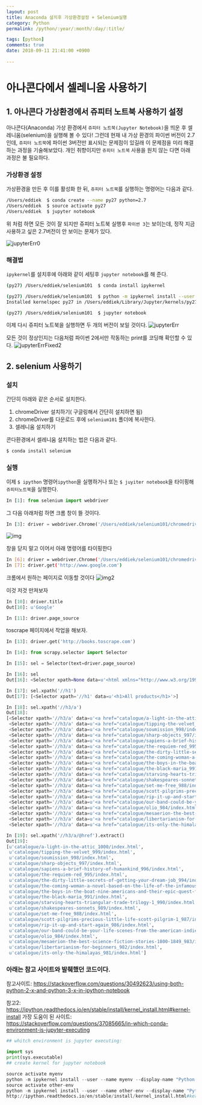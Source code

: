 ```yaml
---
layout: post
title: Anaconda 설치후 가상환경설정 + Selenium실행
category: Python
permalink: /python/:year/:month/:day/:title/

tags: [python]
comments: true
date: 2018-09-11 21:41:00 +0900
 
---
```

# 아나콘다에서 셀레니움 사용하기

## 1. 아나콘다 가상환경에서 쥬피터 노트북 사용하기 설정

아나콘다(Anaconda) 가상 환경에서 `쥬피터 노트북(Jupyter Notebook)`을 띄운 후 셀레니움(selenium)을 실행해 볼 수 있다!
그런데 현재 내 가상 환경의 파이썬 버전이 2.7인데, `쥬피터 노트북`에 파이썬 3버전만 표시되는 문제점이 있길래 이 문제점을 미리 해결하는 과정을 기술해보았다. 개인 취향이지만 `쥬피터 노트북` 사용을 원치 않는 다면 아래 과정은 불 필요하다.

### 가상환경 설정

가상환경을 만든 후 이를 활성화 한 뒤, `쥬피터 노트북`를 실행하는 명령어는 다음과 같다.
```bash
/Users/eddiek  $ conda create --name py27 python=2.7  
/Users/eddiek  $ source activate py27  
/Users/eddiek  $ jupyter notebook
```

위 처럼 하면 모든 것이 잘 되지만 쥬피터 노트북 실행후 `파이썬 3`는 보이는데, 정작 지금 사용하고 싶은 2.7버전이 안 보이는 문제가 있다.

![jupyterErr0](https://i.imgur.com/viDexfc.jpg)
 

### 해결법
`ipykernel`를 설치후에 아래와 같이 세팅후 `jupyter notebook`를 해 준다.

```bash
(py27) /Users/eddiek/selenium101  $ conda install ipykernel

(py27) /Users/eddiek/selenium101  $ python -m ipykernel install --user --name py27 --display-name "Python (py27)"
Installed kernelspec py27 in /Users/eddiek/Library/Jupyter/kernels/py27

(py27) /Users/eddiek/selenium101  $ jupyter notebook

```

이제 다시 쥬피터 노트북을 실행하면 두 개의 버전이 보일 것이다.
![jupyterErr](https://i.imgur.com/Ex9QyoV.jpg) 

모든 것이 정상인지는 다음처럼 파이썬 2에서만 작동하는 print를 코딩해 확인할 수 있다.
![jupyterErrFixed2](https://i.imgur.com/kNtWc1U.jpg) 


## 2. selenium 사용하기
 
### 설치

간단히 아래와 같은 순서로 설치한다.

1. chromeDriver 설치하기( 구글링해서 간단히 설치하면 됨)
2. chromeDriver를 다운로드 후에  `selenium101` 폴더에 복사한다.
3. 셀레니움 설치하기

콘다환경에서 셀레니움 설치하는 법은 다음과 같다.
```bash
$ conda install selenium
```

### 실행


이제 `$ ipython` 명령어`ipython`을 실행하거나 또는 `$ juyiter notebook`을 타이핑해 `쥬피터노트북`을 실행한다.

```python
In [1]: from selenium import webdriver
```  

그 다음 아래처럼 하면 크롬 창이 뜰 것이다.
```python
In [3]: driver = webdriver.Chrome('/Users/eddiek/selenium101/chromedriver')
```

![img](https://i.imgur.com/V2H3XTh.jpg)

창을 닫지 말고 이어서 아래 명령어를 타이핑한다
```bash
In [6]: driver = webdriver.Chrome('/Users/eddiek/selenium101/chromedriver')
In [7]: driver.get('http://www.google.com')
```
크롬에서 원하는 페이지로 이동할 것이다
![img2](https://i.imgur.com/t56hxDx.jpg)

이것 저것 만져보자
```python
In [10]: driver.title
Out[10]: u'Google'

In [11]: driver.page_source
```

toscrape 페이지에서 작업을 해보자.

```python
In [13]: driver.get('http://books.toscrape.com')

In [14]: from scrapy.selector import Selector

In [15]: sel = Selector(text=driver.page_source)

In [16]: sel
Out[16]: <Selector xpath=None data=u'<html xmlns="http://www.w3.org/1999/xhtm'>

In [17]: sel.xpath('//h1')
Out[17]: [<Selector xpath='//h1' data=u'<h1>All products</h1>'>]

In [18]: sel.xpath('//h3/a')
Out[18]:
[<Selector xpath='//h3/a' data=u'<a href="catalogue/a-light-in-the-attic_'>,
 <Selector xpath='//h3/a' data=u'<a href="catalogue/tipping-the-velvet_99'>,
 <Selector xpath='//h3/a' data=u'<a href="catalogue/soumission_998/index.'>,
 <Selector xpath='//h3/a' data=u'<a href="catalogue/sharp-objects_997/ind'>,
 <Selector xpath='//h3/a' data=u'<a href="catalogue/sapiens-a-brief-histo'>,
 <Selector xpath='//h3/a' data=u'<a href="catalogue/the-requiem-red_995/i'>,
 <Selector xpath='//h3/a' data=u'<a href="catalogue/the-dirty-little-secr'>,
 <Selector xpath='//h3/a' data=u'<a href="catalogue/the-coming-woman-a-no'>,
 <Selector xpath='//h3/a' data=u'<a href="catalogue/the-boys-in-the-boat-'>,
 <Selector xpath='//h3/a' data=u'<a href="catalogue/the-black-maria_991/i'>,
 <Selector xpath='//h3/a' data=u'<a href="catalogue/starving-hearts-trian'>,
 <Selector xpath='//h3/a' data=u'<a href="catalogue/shakespeares-sonnets_'>,
 <Selector xpath='//h3/a' data=u'<a href="catalogue/set-me-free_988/index'>,
 <Selector xpath='//h3/a' data=u'<a href="catalogue/scott-pilgrims-precio'>,
 <Selector xpath='//h3/a' data=u'<a href="catalogue/rip-it-up-and-start-a'>,
 <Selector xpath='//h3/a' data=u'<a href="catalogue/our-band-could-be-you'>,
 <Selector xpath='//h3/a' data=u'<a href="catalogue/olio_984/index.html" '>,
 <Selector xpath='//h3/a' data=u'<a href="catalogue/mesaerion-the-best-sc'>,
 <Selector xpath='//h3/a' data=u'<a href="catalogue/libertarianism-for-be'>,
 <Selector xpath='//h3/a' data=u'<a href="catalogue/its-only-the-himalaya'>]

In [19]: sel.xpath('//h3/a/@href').extract()
Out[19]:
[u'catalogue/a-light-in-the-attic_1000/index.html',
 u'catalogue/tipping-the-velvet_999/index.html',
 u'catalogue/soumission_998/index.html',
 u'catalogue/sharp-objects_997/index.html',
 u'catalogue/sapiens-a-brief-history-of-humankind_996/index.html',
 u'catalogue/the-requiem-red_995/index.html',
 u'catalogue/the-dirty-little-secrets-of-getting-your-dream-job_994/index.html',
 u'catalogue/the-coming-woman-a-novel-based-on-the-life-of-the-infamous-feminist-victoria-woodhull_993/index.html',
 u'catalogue/the-boys-in-the-boat-nine-americans-and-their-epic-quest-for-gold-at-the-1936-berlin-olympics_992/index.html',
 u'catalogue/the-black-maria_991/index.html',
 u'catalogue/starving-hearts-triangular-trade-trilogy-1_990/index.html',
 u'catalogue/shakespeares-sonnets_989/index.html',
 u'catalogue/set-me-free_988/index.html',
 u'catalogue/scott-pilgrims-precious-little-life-scott-pilgrim-1_987/index.html',
 u'catalogue/rip-it-up-and-start-again_986/index.html',
 u'catalogue/our-band-could-be-your-life-scenes-from-the-american-indie-underground-1981-1991_985/index.html',
 u'catalogue/olio_984/index.html',
 u'catalogue/mesaerion-the-best-science-fiction-stories-1800-1849_983/index.html',
 u'catalogue/libertarianism-for-beginners_982/index.html',
 u'catalogue/its-only-the-himalayas_981/index.html']


```

### 아래는 참고 사이트와 발췌했던 코드이다.

참고사이트: https://stackoverflow.com/questions/30492623/using-both-python-2-x-and-python-3-x-in-ipython-notebook
 
참고2: https://ipython.readthedocs.io/en/stable/install/kernel_install.html#kernel-install
가장 도움이 된 사이트: https://stackoverflow.com/questions/37085665/in-which-conda-environment-is-jupyter-executing


```python
## whitch environment is jupyter executing:

import sys
print(sys.executable)
## create kernel for jupyter notebook

source activate myenv
python -m ipykernel install --user --name myenv --display-name "Python (myenv)"
source activate other-env
python -m ipykernel install --user --name other-env --display-name "Python (other-env)"
http://ipython.readthedocs.io/en/stable/install/kernel_install.html#kernel-install
```